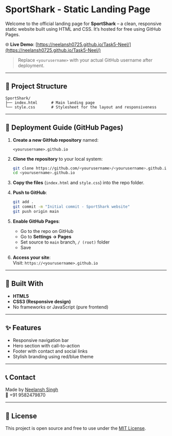 # SportShark - Static Landing Page

Welcome to the official landing page for **SportShark** – a clean, responsive static website built using HTML and CSS. It’s hosted for free using GitHub Pages.

🌐 **Live Demo**: [https://neelansh0725.github.io/Task5-Neel/](https://neelansh0725.github.io/Task5-Neel/)  
> Replace `<yourusername>` with your actual GitHub username after deployment.

---

## 📁 Project Structure

```
SportShark/
├── index.html      # Main landing page
└── style.css       # Stylesheet for the layout and responsiveness
```

---

## 🚀 Deployment Guide (GitHub Pages)

1. **Create a new GitHub repository** named:  
   ```
   <yourusername>.github.io
   ```

2. **Clone the repository** to your local system:
   ```bash
   git clone https://github.com/<yourusername>/<yourusername>.github.io.git
   cd <yourusername>.github.io
   ```

3. **Copy the files** (`index.html` and `style.css`) into the repo folder.

4. **Push to GitHub**:
   ```bash
   git add .
   git commit -m "Initial commit - SportShark website"
   git push origin main
   ```

5. **Enable GitHub Pages**:
   - Go to the repo on GitHub
   - Go to **Settings → Pages**
   - Set source to `main` branch, `/ (root)` folder
   - Save

6. **Access your site**:  
   Visit: `https://<yourusername>.github.io`

---

## 🧰 Built With

- **HTML5**
- **CSS3 (Responsive design)**
- No frameworks or JavaScript (pure frontend)

---

## ✨ Features

- Responsive navigation bar
- Hero section with call-to-action
- Footer with contact and social links
- Stylish branding using red/blue theme

---

## 📞 Contact

Made by [Neelansh Singh](mailto:singhneelansh07@gmail.com)  
📱 +91 9582479870

---

## 🪪 License

This project is open source and free to use under the [MIT License](LICENSE).
